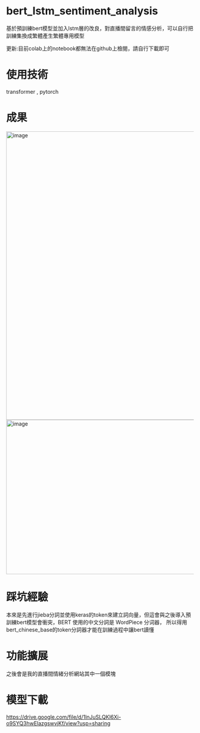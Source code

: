 # bert_lstm_sentiment_analysis
基於預訓練bert模型並加入lstm層的改良，對直播間留言的情感分析，可以自行把訓練集換成繁體產生繁體專用模型

更新:目前colab上的notebook都無法在github上檢閱，請自行下載即可

# 使用技術
transformer , pytorch

# 成果

<img width="980" height="773" alt="image" src="https://github.com/user-attachments/assets/6057bf25-8aea-44dc-a20b-7d22e865545c" />

<img width="928" height="414" alt="image" src="https://github.com/user-attachments/assets/5cd3a008-8eaf-4ce4-a268-4d4ae2ae7f31" />

# 踩坑經驗
本來是先進行jieba分詞並使用keras的token來建立詞向量，但這會與之後導入預訓練bert模型會衝突，BERT 使用的中文分詞是 WordPiece 分词器，
所以得用bert_chinese_base的token分詞器才能在訓練過程中讓bert讀懂
# 功能擴展
之後會是我的直播間情緒分析網站其中一個模塊

# 模型下載

https://drive.google.com/file/d/1lnJuSLQKl6Xi-o9SYQ3hwElazgswvjKf/view?usp=sharing
